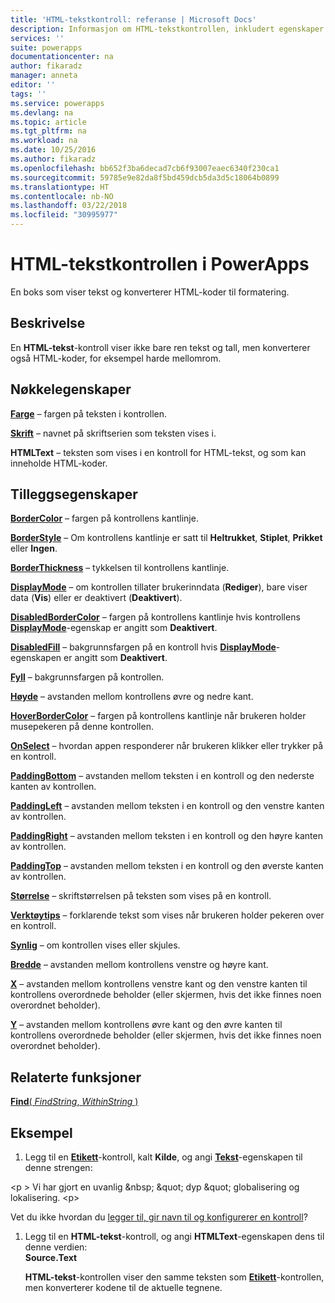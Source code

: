 ```yaml
---
title: 'HTML-tekstkontroll: referanse | Microsoft Docs'
description: Informasjon om HTML-tekstkontrollen, inkludert egenskaper og eksempler
services: ''
suite: powerapps
documentationcenter: na
author: fikaradz
manager: anneta
editor: ''
tags: ''
ms.service: powerapps
ms.devlang: na
ms.topic: article
ms.tgt_pltfrm: na
ms.workload: na
ms.date: 10/25/2016
ms.author: fikaradz
ms.openlocfilehash: bb652f3ba6decad7cb6f93007eaec6340f230ca1
ms.sourcegitcommit: 59785e9e82da8f5bd459dcb5da3d5c18064b0899
ms.translationtype: HT
ms.contentlocale: nb-NO
ms.lasthandoff: 03/22/2018
ms.locfileid: "30995977"
---
```

# <a name="html-text-control-in-powerapps"></a>HTML-tekstkontrollen i PowerApps
En boks som viser tekst og konverterer HTML-koder til formatering.

## <a name="description"></a>Beskrivelse
En **HTML-tekst**-kontroll viser ikke bare ren tekst og tall, men konverterer også HTML-koder, for eksempel harde mellomrom.

## <a name="key-properties"></a>Nøkkelegenskaper
**[Farge](properties-color-border.md)** – fargen på teksten i kontrollen.

**[Skrift](properties-text.md)** – navnet på skriftserien som teksten vises i.

**HTMLText** – teksten som vises i en kontroll for HTML-tekst, og som kan inneholde HTML-koder.

## <a name="additional-properties"></a>Tilleggsegenskaper
**[BorderColor](properties-color-border.md)** – fargen på kontrollens kantlinje.

**[BorderStyle](properties-color-border.md)** – Om kontrollens kantlinje er satt til **Heltrukket**, **Stiplet**, **Prikket** eller **Ingen**.

**[BorderThickness](properties-color-border.md)** – tykkelsen til kontrollens kantlinje.

**[DisplayMode](properties-core.md)** – om kontrollen tillater brukerinndata (**Rediger**), bare viser data (**Vis**) eller er deaktivert (**Deaktivert**).

**[DisabledBorderColor](properties-color-border.md)** – fargen på kontrollens kantlinje hvis kontrollens **[DisplayMode](properties-core.md)**-egenskap er angitt som **Deaktivert**.

**[DisabledFill](properties-color-border.md)** – bakgrunnsfargen på en kontroll hvis **[DisplayMode](properties-core.md)**-egenskapen er angitt som **Deaktivert**.

**[Fyll](properties-color-border.md)** – bakgrunnsfargen på kontrollen.

**[Høyde](properties-size-location.md)** – avstanden mellom kontrollens øvre og nedre kant.

**[HoverBorderColor](properties-color-border.md)** – fargen på kontrollens kantlinje når brukeren holder musepekeren på denne kontrollen.

**[OnSelect](properties-core.md)** – hvordan appen responderer når brukeren klikker eller trykker på en kontroll.

**[PaddingBottom](properties-size-location.md)** – avstanden mellom teksten i en kontroll og den nederste kanten av kontrollen.

**[PaddingLeft](properties-size-location.md)** – avstanden mellom teksten i en kontroll og den venstre kanten av kontrollen.

**[PaddingRight](properties-size-location.md)** – avstanden mellom teksten i en kontroll og den høyre kanten av kontrollen.

**[PaddingTop](properties-size-location.md)** – avstanden mellom teksten i en kontroll og den øverste kanten av kontrollen.

**[Størrelse](properties-text.md)** – skriftstørrelsen på teksten som vises på en kontroll.

**[Verktøytips](properties-core.md)** – forklarende tekst som vises når brukeren holder pekeren over en kontroll.

**[Synlig](properties-core.md)** – om kontrollen vises eller skjules.

**[Bredde](properties-size-location.md)** – avstanden mellom kontrollens venstre og høyre kant.

**[X](properties-size-location.md)** – avstanden mellom kontrollens venstre kant og den venstre kanten til kontrollens overordnede beholder (eller skjermen, hvis det ikke finnes noen overordnet beholder).

**[Y](properties-size-location.md)** – avstanden mellom kontrollens øvre kant og den øvre kanten til kontrollens overordnede beholder (eller skjermen, hvis det ikke finnes noen overordnet beholder).

## <a name="related-functions"></a>Relaterte funksjoner
[**Find**( *FindString*, *WithinString* )](../functions/function-find.md)

## <a name="example"></a>Eksempel
1. Legg til en **[Etikett](control-text-box.md)**-kontroll, kalt **Kilde**, og angi **[Tekst](properties-core.md)**-egenskapen til denne strengen:

\<p > Vi har gjort en uvanlig \&nbsp; \&quot; dyp \&quot; globalisering og lokalisering. \<p>

Vet du ikke hvordan du [legger til, gir navn til og konfigurerer en kontroll](../add-configure-controls.md)?

1. Legg til en **HTML-tekst**-kontroll, og angi **HTMLText**-egenskapen dens til denne verdien:<br>
   **Source.Text**
   
     **HTML-tekst**-kontrollen viser den samme teksten som **[Etikett](control-text-box.md)**-kontrollen, men konverterer kodene til de aktuelle tegnene.

